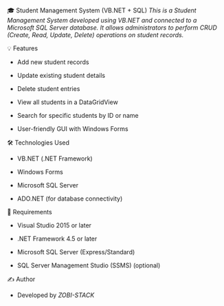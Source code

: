 🎓 Student Management System (VB.NET + SQL)
*This is a Student Management System developed using VB.NET and connected to a Microsoft SQL Server database.
It allows administrators to perform CRUD (Create, Read, Update, Delete) operations on student records.*

💡 Features

- Add new student records

- Update existing student details

- Delete student entries

- View all students in a DataGridView

- Search for specific students by ID or name

- User-friendly GUI with Windows Forms

🛠️ Technologies Used

- VB.NET (.NET Framework)

- Windows Forms

- Microsoft SQL Server

- ADO.NET (for database connectivity)

🧰 Requirements

- Visual Studio 2015 or later

- .NET Framework 4.5 or later

- Microsoft SQL Server (Express/Standard)

- SQL Server Management Studio (SSMS) (optional)

✍️ Author
  - Developed by *ZOBI-STACK*
